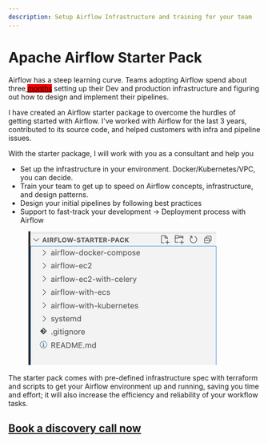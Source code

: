 ```yaml
---
description: Setup Airflow Infrastructure and training for your team
---
```


# Apache Airflow Starter Pack

Airflow has a steep learning curve. Teams adopting Airflow spend about three[ <mark style="background-color:red;">months</mark>](https://airflow.apache.org/use-cases/onefootball/#what-are-the-results) setting up their Dev and production infrastructure and figuring out how to design and implement their pipelines.

I have created an Airflow starter package to overcome the hurdles of getting started with Airflow. I've worked with Airflow for the last 3 years, contributed to its source code, and helped customers with infra and pipeline issues.&#x20;

With the starter package, I will work with you as a consultant and help you

- Set up the infrastructure in your environment. Docker/Kubernetes/VPC, you can decide.
- Train your team to get up to speed on Airflow concepts, infrastructure, and design patterns.
- Design your initial pipelines by following best practices&#x20;
- Support to fast-track your development -> Deployment process with Airflow

<figure><img src="../.gitbook/assets/image (2).png" alt=""><figcaption></figcaption></figure>

The starter pack comes with pre-defined infrastructure spec with terraform and scripts to get your Airflow environment up and running, saving you time and effort; it will also increase the efficiency and reliability of your workflow tasks.&#x20;

## &#x20; [Book a discovery call now](https://zcal.co/bhavaniravi/airflow-starterpack)
